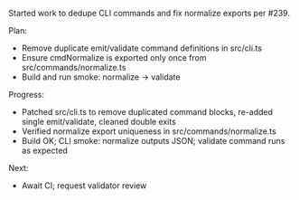 Started work to dedupe CLI commands and fix normalize exports per #239.

Plan:

- Remove duplicate emit/validate command definitions in src/cli.ts
- Ensure cmdNormalize is exported only once from src/commands/normalize.ts
- Build and run smoke: normalize -> validate

Progress:

- Patched src/cli.ts to remove duplicated command blocks, re-added single emit/validate, cleaned double exits
- Verified normalize export uniqueness in src/commands/normalize.ts
- Build OK; CLI smoke: normalize outputs JSON; validate command runs as expected

Next:

- Await CI; request validator review
